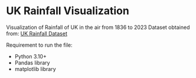 # UK Rainfall Visualization
Visualization of Rainfall of UK in the air from 1836 to 2023
Dataset obtained from: [UK Rainfall Dataset](https://www.metoffice.gov.uk/research/climate/maps-and-data/uk-and-regional-series)

Requirement to run the file:
 - Python 3.10+
 - Pandas library
 - matplotlib library
